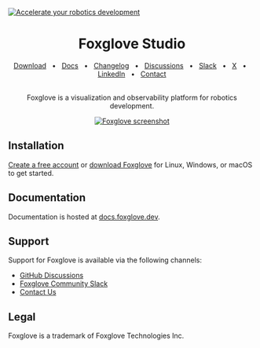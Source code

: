 [![Accelerate your robotics development](https://github.com/user-attachments/assets/025c665a-68b5-4a6c-8c76-bbb7a29aa892)](https://foxglove.dev)

<div align="center">
    <h1>Foxglove Studio</h1>
    <a href="https://foxglove.dev/download">Download</a>
    <span>&nbsp;&nbsp;•&nbsp;&nbsp;</span>
    <a href="https://docs.foxglove.dev/">Docs</a>
    <span>&nbsp;&nbsp;•&nbsp;&nbsp;</span>
    <a href="https://docs.foxglove.dev/changelog">Changelog</a>
    <span>&nbsp;&nbsp;•&nbsp;&nbsp;</span>
    <a href="https://github.com/orgs/foxglove/discussions">Discussions</a>
    <span>&nbsp;&nbsp;•&nbsp;&nbsp;</span>
    <a href="https://foxglove.dev/slack">Slack</a>
    <span>&nbsp;&nbsp;•&nbsp;&nbsp;</span>
    <a href="https://x.com/foxglove">X</a>
    <span>&nbsp;&nbsp;•&nbsp;&nbsp;</span>
    <a href="https://www.linkedin.com/company/foxglovedev/">LinkedIn</a>
    <span>&nbsp;&nbsp;•&nbsp;&nbsp;</span>
    <a href="https://foxglove.dev/contact">Contact</a>
  <br />
  <br />

Foxglove is a visualization and observability platform for robotics development.

  <p align="center">
    <a href="https://foxglove.dev"><img alt="Foxglove screenshot" src="https://github.com/user-attachments/assets/14db0767-6a9b-4dfd-bbe8-12effc0a0670"></a>
  </p>
</div>

## Installation

[Create a free account](https://app.foxglove.dev/signup) or [download Foxglove](https://foxglove.dev/download) for Linux, Windows, or macOS to get started.

## Documentation

Documentation is hosted at [docs.foxglove.dev](https://docs.foxglove.dev/).

## Support

Support for Foxglove is available via the following channels:

- [GitHub Discussions](https://github.com/orgs/foxglove/discussions)
- [Foxglove Community Slack](https://foxglove.dev/slack)
- [Contact Us](https://foxglove.dev/contact)

## Legal

Foxglove is a trademark of Foxglove Technologies Inc.
